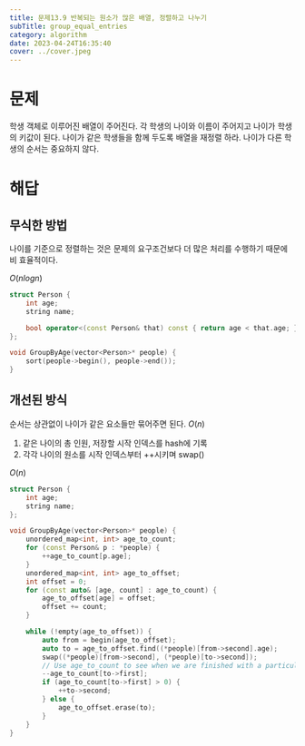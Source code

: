 ```yaml
---
title: 문제13.9 반복되는 원소가 많은 배열, 정렬하고 나누기
subTitle: group_equal_entries
category: algorithm
date: 2023-04-24T16:35:40
cover: ../cover.jpeg
---
```


# 문제

학생 객체로 이루어진 배열이 주어진다. 각 학생의 나이와 이름이 주어지고 나이가 학생의 키값이 된다. 나이가 같은 학생들을 함께 두도록 배열을 재정렬 하라. 나이가 다른 학생의 순서는 중요하지 않다.

# 해답

## 무식한 방법

나이를 기준으로 정렬하는 것은 문제의 요구조건보다 더 많은 처리를 수행하기 때문에 비 효율적이다.

$O(nlogn)$

```cpp
struct Person {
    int age;
    string name;

    bool operator<(const Person& that) const { return age < that.age; }
};

void GroupByAge(vector<Person>* people) {
    sort(people->begin(), people->end());
}
```

## 개선된 방식

순서는 상관없이 나이가 같은 요소들만 묶어주면 된다. $O(n)$

1. 같은 나이의 총 인원, 저장할 시작 인덱스를 hash에 기록
2. 각각 나이의 원소를 시작 인덱스부터 ++시키며 swap()

$O(n)$

```cpp
struct Person {
    int age;
    string name;
};

void GroupByAge(vector<Person>* people) {
    unordered_map<int, int> age_to_count;
    for (const Person& p : *people) {
        ++age_to_count[p.age];
    }
    unordered_map<int, int> age_to_offset;
    int offset = 0;
    for (const auto& [age, count] : age_to_count) {
        age_to_offset[age] = offset;
        offset += count;
    }

    while (!empty(age_to_offset)) {
        auto from = begin(age_to_offset);
        auto to = age_to_offset.find((*people)[from->second].age);
        swap((*people)[from->second], (*people)[to->second]);
        // Use age_to_count to see when we are finished with a particular age.
        --age_to_count[to->first];
        if (age_to_count[to->first] > 0) {
            ++to->second;
        } else {
            age_to_offset.erase(to);
        }
    }
}
```
